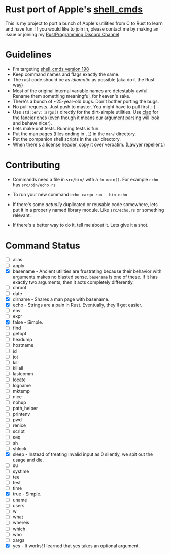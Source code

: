 # Rust port of Apple's [shell_cmds](https://opensource.apple.com/source/shell_cmds/shell_cmds-198/)

This is my project to port a bunch of Apple's utilities from C to Rust to learn
and have fun.  If you would like to join in, please contact me by making an
issue or joining my
[RustProgramming Discord Channel](https://discord.gg/pR7hBBe)

# Guidelines

- I'm targeting [shell_cmds version 198](https://opensource.apple.com/source/shell_cmds/shell_cmds-198/)
- Keep command names and flags exactly the same.
- The rust code should be as *idiomatic* as possible (aka do it the Rust way)
- Most of the original internal variable names are detestably awful. Rename
  them something meaningful, for heaven's sake.
- There's a bunch of ~25-year-old bugs.  Don't bother porting the bugs.
- No pull requests.  Just push to master.  You might have to pull first ;-)
- Use `std::env::args()` directly for the dirt-simple utilities.  Use
  [clap](https://crates.io/crates/clap) for the fancier ones (even though it
  means our argument parsing will look and behave nicer).
- Lets make unit tests.  Running tests is fun.
- Put the man pages (files ending in `.1`) in the `man/` directory.
- Put the companion shell scripts in the `sh/` directory.
- When there's a license header, copy it over verbatim. (Lawyer repellent.)

# Contributing

- Commands need a file in `src/bin/` with a `fn main()`.  For example `echo` has `src/bin/echo.rs`

- To run your new command `echo`: `cargo run --bin echo`

- If there's some *actually* duplicated or reusable code somewhere, lets put it
  in a properly named library module.  Like `src/echo.rs` or something relevant.

- If there's a better way to do it, tell me about it.  Lets give it a shot.

# Command Status

* [ ] alias
* [ ] apply
* [x] basename - Ancient utilities are frustrating because their behavior with
  arguments makes no blasted sense.  `basename` is one of these.  If it has
  exactly two arguments, then it acts completely differently.
* [ ] chroot
* [ ] date
* [x] dirname - Shares a man page with basename.
* [x] echo - Strings are a pain in Rust.  Eventually, they'll get easier.
* [ ] env
* [ ] expr
* [x] false - Simple.
* [ ] find
* [ ] getopt
* [ ] hexdump
* [ ] hostname
* [ ] id
* [ ] jot
* [ ] kill
* [ ] killall
* [ ] lastcomm
* [ ] locate
* [ ] logname
* [ ] mktemp
* [ ] nice
* [ ] nohup
* [ ] path_helper
* [ ] printenv
* [ ] pwd
* [ ] renice
* [ ] script
* [ ] seq
* [ ] sh
* [ ] shlock
* [x] sleep - Instead of treating invalid input as 0 silently, we spit out the
  usage and die.
* [ ] su
* [ ] systime
* [ ] tee
* [ ] test
* [ ] time
* [x] true - Simple.
* [ ] uname
* [ ] users
* [ ] w
* [ ] what
* [ ] whereis
* [ ] which
* [ ] who
* [ ] xargs
* [x] yes - It works! I learned that yes takes an optional argument.
